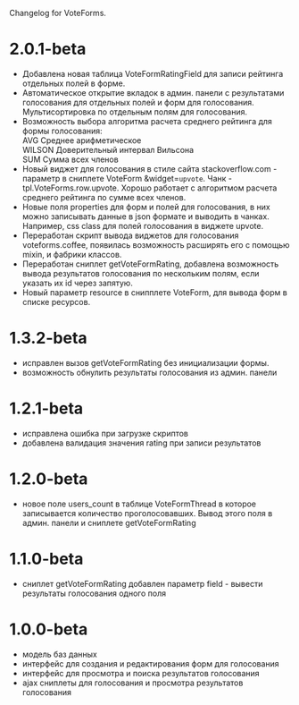 Changelog for VoteForms.

2.0.1-beta
==============
- Добавлена новая таблица VoteFormRatingField для записи рейтинга отдельных полей в форме.
- Автоматическое открытие вкладок в админ. панели с результатами голосования для отдельных полей и форм для голосования. Мультисортировка по отдельным полям для голосования.
- Возможность выбора алгоритма расчета среднего рейтинга для формы голосования:  
  AVG Среднее арифметическое  
  WILSON Доверительный интервал Вильсона    
  SUM Сумма всех членов    
- Новый виджет для голосования в стиле сайта stackoverflow.com - параметр в сниплете VoteForm &widget=`upvote`. Чанк - tpl.VoteForms.row.upvote. Хорошо работает с алгоритмом расчета среднего рейтинга по cумме всех членов.
- Новые поля properties для форм и полей для голосования, в них можно записывать данные в json формате и выводить в чанках. Например, css class для полей голосования в виджете upvote.
- Переработан скрипт вывода виджетов для голосования voteforms.coffee, появилась возможность расширять его с помощью mixin, и фабрики классов.
- Переработан сниплет getVoteFormRating, добавлена возможность вывода результатов голосования по нескольким полям, если указать их id через запятую.
- Новый параметр resource в снипплете VoteForm, для вывода форм в списке ресурсов.

1.3.2-beta
==============
- исправлен вызов getVoteFormRating без инициализации формы.
- возможность обнулить результаты голосования из админ. панели

1.2.1-beta
==============
- исправлена ошибка при загрузке скриптов
- добавлена валидация значения rating при записи результатов

1.2.0-beta
==============
- новое поле users_count в таблице VoteFormThread в которое записывается количество проголосовавших. Вывод этого поля в админ. панели и сниплете getVoteFormRating

1.1.0-beta
==============
- сниплет getVoteFormRating добавлен параметр field - вывести результаты голосования одного поля

1.0.0-beta
==============
- модель баз данных
- интерфейс для создания и редактирования форм для голосования
- интерфейс для просмотра и поиска результатов голосования
- ajax сниплеты для голосования и просмотра результатов голосования